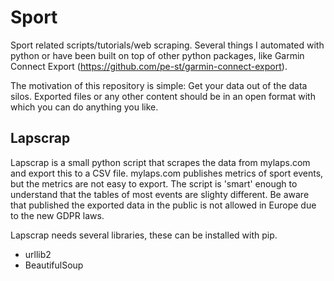 # Sport
Sport related scripts/tutorials/web scraping. Several things I automated with python or have been built on top of other python packages, like Garmin Connect Export (https://github.com/pe-st/garmin-connect-export).

The motivation of this repository is simple: Get your data out of the data silos. Exported files or any other content
should be in an open format with which you can do anything you like.

## Lapscrap
Lapscrap is a small python script that scrapes the data from mylaps.com and export this to a CSV file. mylaps.com publishes metrics of sport events, but the metrics are not easy to export. The script is 'smart' enough to understand that the tables of most events are slighty different. Be aware that published the exported data in the public is not allowed in Europe due to the new GDPR laws.  

Lapscrap needs several libraries, these can be installed with pip.
* urllib2
* BeautifulSoup

